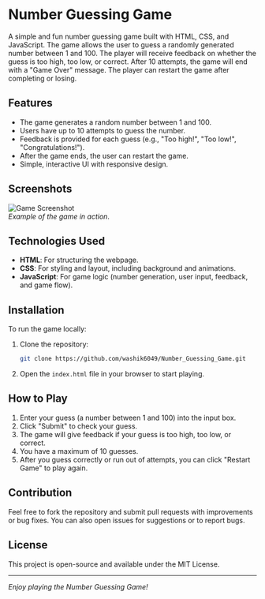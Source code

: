 # Number Guessing Game

A simple and fun number guessing game built with HTML, CSS, and JavaScript. The game allows the user to guess a randomly generated number between 1 and 100. The player will receive feedback on whether the guess is too high, too low, or correct. After 10 attempts, the game will end with a "Game Over" message. The player can restart the game after completing or losing.

## Features

- The game generates a random number between 1 and 100.
- Users have up to 10 attempts to guess the number.
- Feedback is provided for each guess (e.g., "Too high!", "Too low!", "Congratulations!").
- After the game ends, the user can restart the game.
- Simple, interactive UI with responsive design.

## Screenshots

![Game Screenshot](![image](https://github.com/user-attachments/assets/67434865-0472-48bc-a64c-c25efd52131b)
)  
_Example of the game in action_.

## Technologies Used

- **HTML**: For structuring the webpage.
- **CSS**: For styling and layout, including background and animations.
- **JavaScript**: For game logic (number generation, user input, feedback, and game flow).

## Installation

To run the game locally:

1. Clone the repository:

    ```bash
    git clone https://github.com/washik6049/Number_Guessing_Game.git
    ```

2. Open the `index.html` file in your browser to start playing.

## How to Play

1. Enter your guess (a number between 1 and 100) into the input box.
2. Click "Submit" to check your guess.
3. The game will give feedback if your guess is too high, too low, or correct.
4. You have a maximum of 10 guesses.
5. After you guess correctly or run out of attempts, you can click "Restart Game" to play again.

## Contribution

Feel free to fork the repository and submit pull requests with improvements or bug fixes. You can also open issues for suggestions or to report bugs.

## License

This project is open-source and available under the MIT License.

---

_Enjoy playing the Number Guessing Game!_
